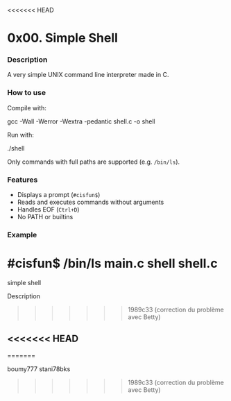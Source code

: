 <<<<<<< HEAD
# 0x00. Simple Shell

### Description
A very simple UNIX command line interpreter made in C.

### How to use
Compile with:

gcc -Wall -Werror -Wextra -pedantic shell.c -o shell


Run with:

./shell


Only commands with full paths are supported (e.g. `/bin/ls`).

### Features
- Displays a prompt (`#cisfun$`)
- Reads and executes commands without arguments
- Handles EOF (`Ctrl+D`)
- No PATH or builtins

### Example

#cisfun$ /bin/ls main.c shell shell.c
=======
simple shell

Description
>>>>>>> 1989c33 (correction du problème avec Betty)




<<<<<<< HEAD
---

=======




























boumy777
stani78bks
>>>>>>> 1989c33 (correction du problème avec Betty)
